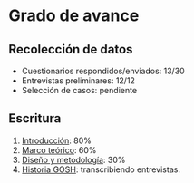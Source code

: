 # Grado de avance

## Recolección de datos
- Cuestionarios respondidos/enviados: 13/30
- Entrevistas preliminares: 12/12
- Selección de casos: pendiente
 
## Escritura
1. [Introducción](tesis/1_introduccion.md): 80%
2. [Marco teórico](tesis/2_marcoteorico.md): 60%
3. [Diseño y metodología](tesis/3_disenio.md): 30%
4. [Historia GOSH](tesis/5_historiagosh.md): transcribiendo entrevistas.
